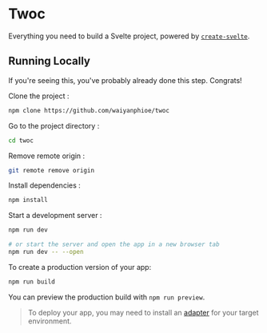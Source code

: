 # Twoc

Everything you need to build a Svelte project, powered by [`create-svelte`](https://github.com/sveltejs/kit/tree/master/packages/create-svelte).

## Running Locally

If you're seeing this, you've probably already done this step. Congrats!

Clone the project :

```bash
npm clone https://github.com/waiyanphioe/twoc
```

Go to the project directory :

```bash
cd twoc
```

Remove remote origin :

```bash
git remote remove origin
```

Install dependencies :

```bash
npm install
```

Start a development server :

```bash
npm run dev

# or start the server and open the app in a new browser tab
npm run dev -- --open
```

To create a production version of your app:

```bash
npm run build
```

You can preview the production build with `npm run preview`.

> To deploy your app, you may need to install an [adapter](https://kit.svelte.dev/docs/adapters) for your target environment.
